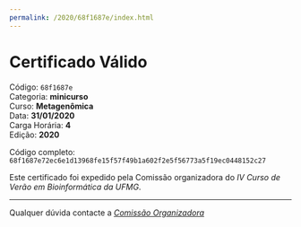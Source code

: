 ```yaml
---
permalink: /2020/68f1687e/index.html
---
```


# Certificado Válido

Código: `68f1687e`<br>
Categoria: **minicurso**<br>
Curso: **Metagenômica**<br>
Data: **31/01/2020**<br>
Carga Horária: **4**<br>
Edição: **2020**<br>


Código completo: `68f1687e72ec6e1d13968fe15f57f49b1a602f2e5f56773a5f19ec0448152c27`


Este certificado foi expedido pela Comissão organizadora do *IV Curso de Verão em Bioinformática da UFMG*.

----

Qualquer dúvida contacte a [_Comissão Organizadora_](<mailto:cursobioinfoufmg@gmail.com$subject=[Certificados]>)

